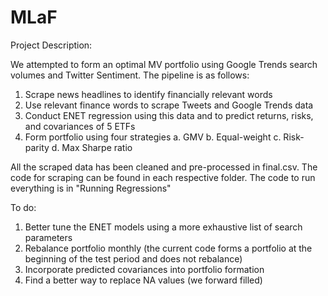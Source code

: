 # MLaF
Project Description:

We attempted to form an optimal MV portfolio using Google Trends search volumes and Twitter Sentiment. The pipeline is as follows:
1. Scrape news headlines to identify financially relevant words
2. Use relevant finance words to scrape Tweets and Google Trends data
3. Conduct ENET regression using this data and to predict returns, risks, and covariances of 5 ETFs
4. Form portfolio using four strategies
  a. GMV
  b. Equal-weight
  c. Risk-parity
  d. Max Sharpe ratio
 
 All the scraped data has been cleaned and pre-processed in final.csv. The code for scraping can be found in each respective folder. The code to run everything is in "Running Regressions"
 
 To do:
 1. Better tune the ENET models using a more exhaustive list of search parameters
 2. Rebalance portfolio monthly (the current code forms a portfolio at the beginning of the test period and does not rebalance)
 3. Incorporate predicted covariances into portfolio formation
 4. Find a better way to replace NA values (we forward filled)
